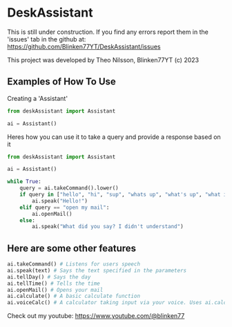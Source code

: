 # DeskAssistant

This is still under construction. If you find any errors report them in the 'issues' tab in the github at: https://github.com/Blinken77YT/DeskAssistant/issues

This project was developed by Theo Nilsson, Blinken77YT (c) 2023

## Examples of How To Use

Creating a 'Assistant'

```python
from deskAssistant import Assistant

ai = Assistant()
```

Heres how you can use it to take a query and provide a response based on it
```python
from deskAssistant import Assistant

ai = Assistant()

while True:
    query = ai.takeCommand().lower()
    if query in ["hello", "hi", "sup", "whats up", "what's up", "what is up"]:
        ai.speak("Hello!")
    elif query == "open my mail":
        ai.openMail()
    else:
        ai.speak("What did you say? I didn't understand")
```

## Here are some other features
```python
ai.takeCommand() # Listens for users speech
ai.speak(text) # Says the text specified in the parameters
ai.tellDay() # Says the day
ai.tellTime() # Tells the time
ai.openMail() # Opens your mail
ai.calculate() # A basic calculate function
ai.voiceCalc() # A calculator taking input via your voice. Uses ai.calculate()
```

Check out my youtube: https://www.youtube.com/@blinken77